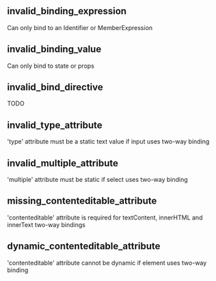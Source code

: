 ## invalid_binding_expression

Can only bind to an Identifier or MemberExpression

## invalid_binding_value

Can only bind to state or props

## invalid_bind_directive

TODO

## invalid_type_attribute

'type' attribute must be a static text value if input uses two-way binding

## invalid_multiple_attribute

'multiple' attribute must be static if select uses two-way binding

## missing_contenteditable_attribute

'contenteditable' attribute is required for textContent, innerHTML and innerText two-way bindings

## dynamic_contenteditable_attribute

'contenteditable' attribute cannot be dynamic if element uses two-way binding
